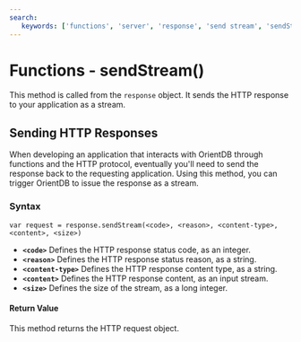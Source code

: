 ```yaml
---
search:
   keywords: ['functions', 'server', 'response', 'send stream', 'sendStream']
---
```


# Functions - sendStream()

This method is called from the `response` object.  It sends the HTTP response to your application as a stream.

## Sending HTTP Responses

When developing an application that interacts with OrientDB through functions and the HTTP protocol, eventually you'll need to send the response back to the requesting application.  Using this method, you can trigger OrientDB to issue the response as a stream.

### Syntax

```
var request = response.sendStream(<code>, <reason>, <content-type>, <content>, <size>)
```

- **`<code>`** Defines the HTTP response status code, as an integer.
- **`<reason>`** Defines the HTTP response status reason, as a string.
- **`<content-type>`** Defines the HTTP response content type, as a string.
- **`<content>`** Defines the HTTP response content, as an input stream.
- **`<size>`** Defines the size of the stream, as a long integer.

#### Return Value

This method returns the HTTP request object.
